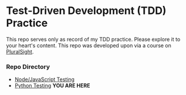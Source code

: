 # Test-Driven Development (TDD) Practice
This repo serves only as record of my TDD practice. Please explore it to your heart's content. This repo was developed upon via a course on [PluralSight](https://app.pluralsight.com/).

### Repo Directory
- [Node/JavaScript Testing](https://github.com/MatthewPalmer9/TestDrivenDevelopmentPractice/tree/master/Node)
- [Python Testing](https://github.com/MatthewPalmer9/TestDrivenDevelopmentPractice/tree/master/Python) **YOU ARE HERE**